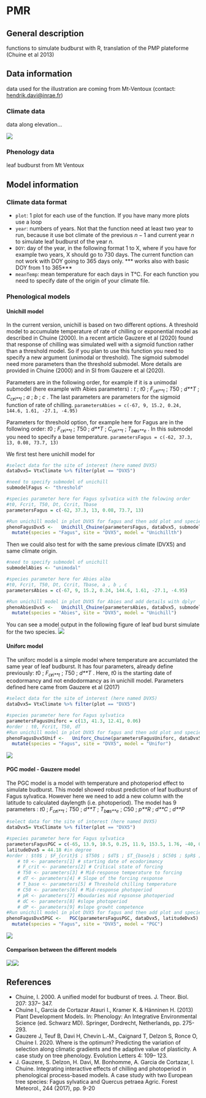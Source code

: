 PMR
================

## General description

functions to simulate budburst with R, translation of the PMP plateforme
(Chuine et al 2013)

## Data information

data used for the illustration are coming from Mt-Ventoux (contact:
<a href="mailto:hendrik.davi@inrae.fr" class="email">hendrik.davi@inrae.fr</a>)

### Climate data

data along elevation…

![](README_files/figure-gfm/data%20climate%20presentation-1.png)<!-- -->

### Phenology data

leaf budburst from Mt Ventoux

## Model information

### Climate data format

-   `plot`: 1 plot for each use of the function. If you have many more
    plots use a loop
-   `year`: numbers of years. Not that the function need at least two
    year to run, because it use bot climate of the previous *n* − 1 and
    current year *n* to simulate leaf budburst of the year *n*.
-   `DOY`: day of the year, in the following format 1 to X, where if you
    have for example two years, X should go to 730 days. The current
    function can not work with DOY going to 365 days only. \*\*\* works
    also with basic DOY from 1 to 365\*\*\*
-   `meanTemp`: mean temperature for each days in T°C. For each function
    you need to specify date of the origin of your climate file.

### Phenological models

#### Unichill model

In the current version, unichill is based on two different options. A
threshold model to accumulate temperature of rate of chilling or
exponential model as described in Chuine (2000). In a recent article
Gauzere et al (2020) found that response of chilling was simulated well
with a sigmoïd function rather than a threshold model. So if you plan to
use this function you need to specify a new argument (unimodal or
threshold). The sigmoid submodel need more parameters than the threshold
submodel. More details are provided in Chuine (2000) and in SI from
Gauzere et al (2020).

Parameters are in the following order, for example if it is a unimodal
submodel (here example with Abies parameters) : *t* ; *t*0 ;
*F*<sub>*c**r**i**t*</sub> ; *T*50 ; *d**T* ; *C*<sub>*c**r**i**t*</sub>
; *a* ; *b* ; *c* . The last parameters are parameters for the sigmoid
function of rate of chilling.
`parametersAbies = c(-67, 9, 15.2, 0.24, 144.6, 1.61, -27.1, -4.95)`

Parameters for threshold option, for example here for Fagus are in the
following order: *t*0 ; *F*<sub>*c**r**i**t*</sub> ; *T*50 ; *d**T* ;
*C*<sub>*c**r**i**t*</sub> ; *T*<sub>*b**a**s**e*</sub> . In this
submodel you need to specify a base temperature.
`parametersFagus = c(-62, 37.3, 13, 0.08, 73.7, 13)`

We first test here unichill model for

``` r
#select data for the site of interest (here named DVX5)
dataDvx5= VtxClimate %>% filter(plot == "DVX5")

#need to specify submodel of unichill 
submodelFagus <- "threshold"

#species parameter here for Fagus sylvatica with the folowing order
#t0, Fcrit, T50, Dt, Ccrit, Tbase
parametersFagus = c(-62, 37.3, 13, 0.08, 73.7, 13)

#Run unichill model in plot DVX5 for fagus and then add plot and species name 
phenoFagusDvx5 <-   Unichill_Chuine(parametersFagus, dataDvx5, submodelFagus) %>% 
  mutate(species = "Fagus", site = "DVX5", model = "Unichillth")
```

Then we could also test for with the same previous climate (DVX5) and
same climate origin.

``` r
#need to specify submodel of unichill
submodelAbies <- "unimodal"

#species parameter here for Abies alba
#t0, Fcrit, T50, Dt, Ccrit, Tbase, a , b , c
parametersAbies = c(-67, 9, 15.2, 0.24, 144.6, 1.61, -27.1, -4.95)

#Run unichill model in plot DVX5 for Abies and add details with dplyr
phenoAbiesDvx5 <-   Unichill_Chuine(parametersAbies, dataDvx5, submodelAbies) %>% 
  mutate(species = "Abies", site = "DVX5", model = "Unichill")
```

You can see a model output in the following figure of leaf bud burst
simulate for the two species.
![](README_files/figure-gfm/sim%20unichill-1.png)<!-- -->

#### Uniforc model

The uniforc model is a simple model where temperature are accumlated the
same year of leaf budburst. It has four parameters, already define
previously: *t*0 ; *F*<sub>*c**r**i**t*</sub> ; *T*50 ; *d**T* . Here,
*t*0 is the starting date of ecodormancy and not endodormancy as in
unichill model. Parameters defined here came from Gauzere et al (2017)

``` r
#select data for the site of interest (here named DVX5)
dataDvx5= VtxClimate %>% filter(plot == "DVX5")

#species parameter here for Fagus sylvatica
parametersFagusUniforc = c(13, 41.3, 12.41, 0.06)
#order : t0, Fcrit, T50, dT
#Run unichill model in plot DVX5 for fagus and then add plot and species name 
phenoFagusDvx5Unif <-   Uniforc_Chuine(parametersFagusUniforc, dataDvx5) %>% 
  mutate(species = "Fagus", site = "DVX5", model = "Unifor")
```

![](README_files/figure-gfm/sim%20uniforc-1.png)<!-- -->

#### PGC model - Gauzere model

The PGC model is a model with temperature and photoperiod effect to
simulate budburst. This model showed robust prediction of leaf budburst
of Fagus sylvatica. However here we need to add a new column with the
latitude to calculated daylength (i.e. photoperiod). The model has 9
parameters : *t*0 ; *F*<sub>*c**r**i**t*</sub> ; *T*50 ; *d**T* ;
*T*<sub>*b**a**s**e*</sub> ; *C*50 ; *p**R* ; *d**C* ; *d**P*

``` r
#select data for the site of interest (here named DVX5)
dataDvx5= VtxClimate %>% filter(plot == "DVX5")

#species parameter here for Fagus sylvatica
parametersFagusPGC = c(-65, 13.9, 10.5, 0.25, 11.9, 153.5, 1.76, -40, 0.44)
latitudeDvx5 = 44.18 #in degree
#order : $t0$ ; $F_{crit}$ ; $T50$ ; $dT$ ; $T_{base}$ ; $C50$ ; $pR$ ; $dC$ ; $dP$
    # t0 <- parameters[1] # starting date of ecodorimancy
    # F_crit <- parameters[2] # Critical state of forcing
    # T50 <- parameters[3] # Mid-response temperature to forcing
    # dT <- parameters[4] # Slope of the forcing response
    # T_base <- parameters[5] # Threshold chilling temperature
    # C50 <- parameters[6] # Mid-response photoperiod
    # pR <- parameters[7] #boudaries mid repsonse photoperiod
    # dC <- parameters[8] #slope photoperiod
    # dP <- parameters[9] #slope growht competence
#Run unichill model in plot DVX5 for fagus and then add plot and species name 
phenoFagusDvx5PGC <-   PGC(parametersFagusPGC, dataDvx5, latitudeDvx5) %>% 
  mutate(species = "Fagus", site = "DVX5", model = "PGC")
```

![](README_files/figure-gfm/sim%20PGC-1.png)<!-- -->

#### Comparison between the different models

![](README_files/figure-gfm/sim%20comparison-1.png)<!-- -->![](README_files/figure-gfm/sim%20comparison-2.png)<!-- -->

## References

-   Chuine, I. 2000. A unified model for budburst of trees. J. Theor.
    Biol. 207: 337– 347.
-   Chuine I., Garcia de Cortazar Atauri I., Kramer K. & Hänninen H.
    (2013) Plant Development Models. In: Phenology: An Integrative
    Environmental Science (ed. Schwarz MD). Springer, Dordrecht,
    Netherlands, pp. 275-293.
-   Gauzere J, Teuf B, Davi H, Chevin L.‐M., Caignard T, Delzon S, Ronce
    O, Chuine I. 2020. Where is the optimum? Predicting the variation of
    selection along climatic gradients and the adaptive value of
    plasticity. A case study on tree phenology. Evolution Letters 4:
    109– 123.
-   J. Gauzere, S. Delzon, H. Davi, M. Bonhomme, A. Garcia de
    Cortazar, I. Chuine. Integrating interactive effects of chilling and
    photoperiod in phenological process-based models. A case study with
    two European tree species: Fagus sylvatica and Quercus petraea
    Agric. Forest Meteorol., 244 (2017), pp. 9-20

